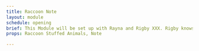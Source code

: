```yaml
---
title: Raccoon Note
layout: module
schedule: opening
brief: This Module will be set up with Rayna and Rigby XXX. Rigby knows Rayna has been trying to get him to speak. His kind doesn't talk anymore, but they are still intelligent and helpful. He leaves a note written in garbage code that is found in the trash modules for kinfolk OR can be figured out on its own. The note says, - My cousins went can hopping and haven't come back. They have to be safe. Bring them back and I will give the saviors something fun. - If the PCs bring back the additional cousin stuffed animals, they will get an item and some leaves. 
props: Raccoon Stuffed Animals, Note

---
```

